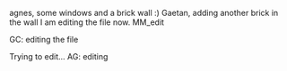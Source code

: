 agnes, some windows and a brick wall :)
Gaetan, adding another brick in the wall
I am editing the file now.
MM_edit

GC: editing the file

Trying to edit...
AG: editing
